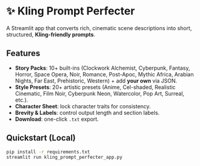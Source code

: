 # ✨ Kling Prompt Perfecter

A Streamlit app that converts rich, cinematic scene descriptions into short, structured, **Kling-friendly prompts**.

## Features
- **Story Packs**: 10+ built-ins (Clockwork Alchemist, Cyberpunk, Fantasy, Horror, Space Opera, Noir, Romance, Post-Apoc, Mythic Africa, Arabian Nights, Far East, Prehistoric, Western) + add **your own** via JSON.
- **Style Presets**: 20+ artistic presets (Anime, Cel-shaded, Realistic Cinematic, Film Noir, Cyberpunk Neon, Watercolor, Pop Art, Surreal, etc.).
- **Character Sheet**: lock character traits for consistency.
- **Brevity & Labels**: control output length and section labels.
- **Download**: one-click `.txt` export.

## Quickstart (Local)
```bash
pip install -r requirements.txt
streamlit run kling_prompt_perfecter_app.py
